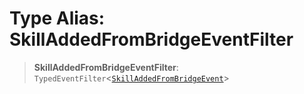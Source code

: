 # Type Alias: SkillAddedFromBridgeEventFilter

> **SkillAddedFromBridgeEventFilter**: `TypedEventFilter`\<[`SkillAddedFromBridgeEvent`](SkillAddedFromBridgeEvent.md)\>
